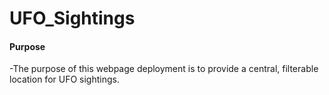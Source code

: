 # UFO_Sightings

#### Purpose
-The purpose of this webpage deployment is to provide a central, filterable location for UFO sightings.
